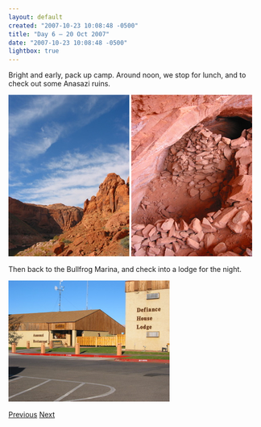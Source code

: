 ```yaml
---
layout: default
created: "2007-10-23 10:08:48 -0500"
title: "Day 6 — 20 Oct 2007"
date: "2007-10-23 10:08:48 -0500"
lightbox: true
---
```



Bright and early, pack up camp.  Around noon, we stop for lunch, and to check out some  Anasazi ruins.

<a href="images/IMG_1622.jpg" data-lightbox="p"><img src="images/IMG_1622_tn.jpg"/></a>
<a href="images/IMG_1627.jpg" data-lightbox="p"><img src="images/IMG_1627_tn.jpg"/></a>

Then back to the Bullfrog Marina, and check into a lodge for the night.

<a href="images/IMG_1630.jpg" data-lightbox="p"><img src="images/IMG_1630_tn.jpg"/></a>

[Previous](day6.html)
[Next](day7.html)

